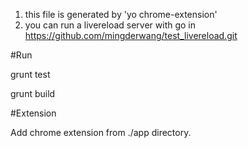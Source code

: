 1. this file is generated by 'yo chrome-extension'
2. you can run a livereload server with go in https://github.com/mingderwang/test_livereload.git

#Run

  grunt test

  grunt build

#Extension

Add chrome extension from ./app directory.

